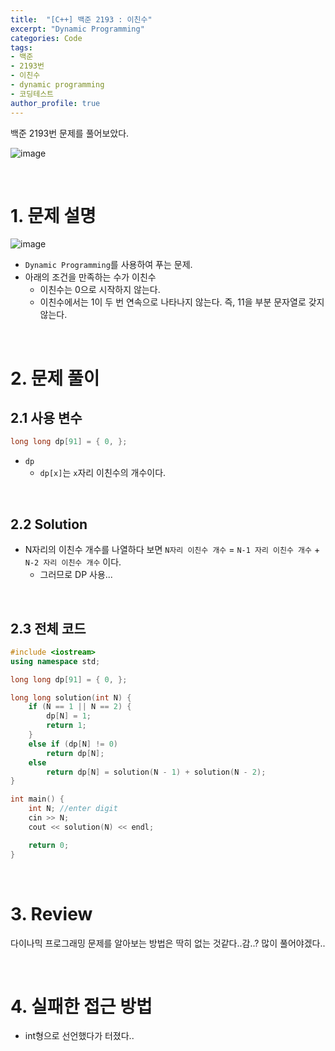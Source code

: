 ```yaml
---
title:  "[C++] 백준 2193 : 이친수"
excerpt: "Dynamic Programming"
categories: Code
tags: 
- 백준
- 2193번
- 이친수
- dynamic programming
- 코딩테스트
author_profile: true
---
```


백준 2193번 문제를 풀어보았다.

![image](https://user-images.githubusercontent.com/37764581/104201001-9f417380-546c-11eb-80d3-c51bacd3fdc2.png)

<br>

# 1. 문제 설명

![image](https://user-images.githubusercontent.com/37764581/104200239-c21f5800-546b-11eb-8fd3-075e29e6ceef.png)

+ `Dynamic Programming`를 사용하여 푸는 문제.
+ 아래의 조건을 만족하는 수가 이친수
  + 이친수는 0으로 시작하지 않는다.
  + 이친수에서는 1이 두 번 연속으로 나타나지 않는다. 즉, 11을 부분 문자열로 갖지 않는다.

<br>

# 2. 문제 풀이

## 2.1 사용 변수

```cpp
long long dp[91] = { 0, };
```

+ `dp`
  + `dp[x]`는 `x`자리 이친수의 개수이다.

<br>

## 2.2 Solution

+ N자리의 이친수 개수를 나열하다 보면 `N자리 이친수 개수` = `N-1 자리 이친수 개수` + `N-2 자리 이친수 개수` 이다.
  + 그러므로 DP 사용...



<br>

## 2.3 전체 코드

```cpp
#include <iostream>
using namespace std;

long long dp[91] = { 0, };

long long solution(int N) {
	if (N == 1 || N == 2) {
		dp[N] = 1;
		return 1;
	}
	else if (dp[N] != 0)
		return dp[N];
	else
		return dp[N] = solution(N - 1) + solution(N - 2);
}

int main() {
	int N; //enter digit
	cin >> N;
	cout << solution(N) << endl;

	return 0;
}
```
<br>

# 3. Review

다이나믹 프로그래밍 문제를 알아보는 방법은 딱히 없는 것같다..감..? 많이 풀어야겠다..

<br>

# 4. 실패한 접근 방법

+ int형으로 선언했다가 터졌다..

